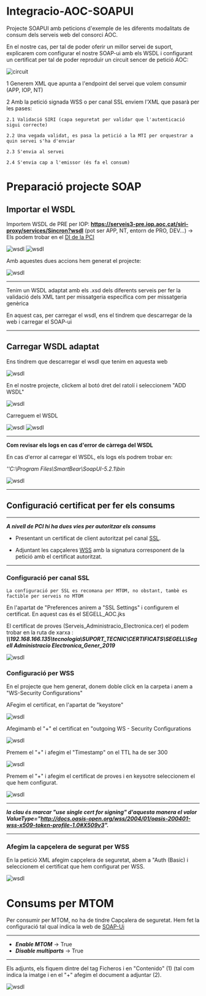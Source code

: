# Integracio-AOC-SOAPUI
Projecte SOAPUI amb peticions d'exemple de les diferents modalitats de consum dels serveis web del consorci AOC.

En el nostre cas, per tal de poder oferir un millor servei de suport, explicarem com configurar el nostre SOAP-ui amb els WSDL i configurant un certificat per tal de poder reproduir un circuit sencer de petició AOC:

![circuit](capturas/grafic.png)

1 Generem XML que apunta a l'endpoint del servei que volem consumir (APP, IOP, NT)

2 Amb la petició signada WSS o per canal SSL enviem l'XML que pasarà per les pases:

    2.1 Validació SIRI (capa seguretat per validar que l'autenticació sigui correcte)

    2.2 Una vegada validat, es pasa la petició a la MTI per orquestrar a quin servei s'ha d'enviar

    2.3 S'envia al servei

    2.4 S'envia cap a l'emissor (és fa el consum)


# Preparació projecte SOAP

## Importar el WSDL

Importem WSDL de PRE per IOP: **https://serveis3-pre.iop.aoc.cat/siri-proxy/services/Sincron?wsdl** (pot ser APP, NT, entorn de PRO, DEV...) → Els podem trobar en el [DI de la PCI][URL1]

[URL1]: https://github.com/ConsorciAOC/PCI/blob/main/Missatgeria/README.md

![wsdl](capturas/wsdl1.png)
![wsdl](capturas/wsdl2.png)

Amb aquestes dues accions hem generat el projecte:

![wsdl](capturas/wsdl3.png)

---
Tenim un WSDL adaptat amb els .xsd dels diferents serveis per fer la validació dels XML tant per missatgeria específica com per missatgeria genèrica

En aquest cas, per carregar el wsdl, ens el tindrem que descarregar de la web i carregar el SOAP-ui

---
## Carregar WSDL adaptat

Ens tindrem que descarregar el wsdl que tenim en aquesta web

![wsdl](capturas/soap0.png)

En el nostre projecte, clickem al botó dret del ratolí i seleccionem "ADD WSDL"

![wsdl](capturas/soap1.png)

Carreguem el WSDL

![wsdl](capturas/soap2.png)
![wsdl](capturas/soap3.png)

---

**Com revisar els logs en cas d'error de càrrega del WSDL**

En cas d'error al carregar el WSDL, els logs els podrem trobar en:

_''C:\Program Files\SmartBear\SoapUI-5.2.1\bin_

![wsdl](capturas/logs.png)

---

## Configuració certificat per fer els consums

---
***A nivell de PCI hi ha dues vies per autoritzar els consums***

- Presentant un certificat de client autoritzat pel canal [SSL][URL2].

[URL2]: https://www.soapui.org/docs/soap-mocking/securing-mockservices-with-ssl/

- Adjuntant les capçaleres [WSS][URL3] amb la signatura corresponent de la petició amb el certificat autoritzat.

[URL3]: https://www.soapui.org/docs/security-testing/ws-security-settings/

---

### Configuració per canal SSL

~~~~
La configuració per SSL es recomana per MTOM, no obstant, tambè es factible per serveis no MTOM
~~~~

En l'apartat de "Preferences anirem a "SSL Settings" i configurem el certificat. En aquest cas és el SEGELL_AOC.jks 

El certificat de proves (Serveis_Administracio_Electronica.cer) el podem trobar en la ruta de xarxa : ***\\\192.168.166.135\tecnologia\SUPORT_TECNIC\CERTIFICATS\SEGELL\Segell Administracio Electronica_Gener_2019***

![wsdl](capturas/SSL1.png)

### Configuració per WSS

En el projecte que hem generat, donem doble click en la carpeta i anem a "WS-Security Configurations"

AFegim el certificat, en l'apartat de "keystore"

![wsdl](capturas/wss0.png)

Afegimamb el "+" el certificat en "outgoing WS - Security Configurations

![wsdl](capturas/wss2.png)

Premem el "+" i afegim el "Timestamp" on el TTL ha de ser 300

![wsdl](capturas/wss4.png)

Premem el "+" i afegim el certificat de proves i en keysotre seleccionem el que hem configurat.

![wsdl](capturas/wss3.png)

---
***la clau és marcar "use single cert for signing" d'aquesta manera el valor ValueType="http://docs.oasis-open.org/wss/2004/01/oasis-200401-wss-x509-token-profile-1.0#X509v3".***

---

### Afegim la capçelera de segurat per WSS

En la petició XML afegim capçelera de seguretat, abem a "Auth (Basic) i seleccionem el certificat que hem configurat per WSS.

![wsdl](capturas/wss5.png)

# Consums per MTOM

Per consumir per MTOM, no ha de tindre Capçalera de seguretat. Hem fet la configuració tal qual indica la web de [SOAP-Ui][URL4]

[URL4]: https://www.soapui.org/docs/soap-and-wsdl/attachments/

---
*   ***Enable MTOM***  → True
*   ***Disable multiparts*** → True
---

Els adjunts, els fiquem dintre del tag Ficheros i en "Contenido" (1) (tal com indica la imatge i en el "+" afegim el document a adjuntar (2).

![wsdl](capturas/MTOM1.png)







